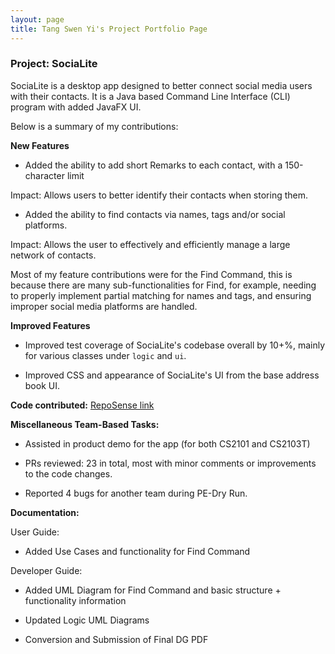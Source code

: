 ```yaml
---
layout: page
title: Tang Swen Yi's Project Portfolio Page
---
```


### Project: SociaLite

SociaLite is a desktop app designed to better connect social media users with their contacts. 
It is a Java based Command Line Interface (CLI) program with added JavaFX UI.

Below is a summary of my contributions:

**New Features**
- Added the ability to add short Remarks to each contact, with a 150-character limit

Impact: Allows users to better identify their contacts when storing them.

- Added the ability to find contacts via names, tags and/or social platforms.
  
Impact: Allows the user to effectively and efficiently manage a large network of contacts.

Most of my feature contributions were for the Find Command, this is because there are many sub-functionalities for Find,
for example, needing to properly implement partial matching for names and tags, and ensuring improper social media 
platforms are handled.


**Improved Features**
- Improved test coverage of SociaLite's codebase overall by 10+%, mainly for various classes under `logic` and `ui`.

- Improved CSS and appearance of SociaLite's UI from the base address book UI.


**Code contributed:** 
[RepoSense link](https://nus-cs2103-ay2122s1.github.io/tp-dashboard/?search=esswhyy&sort=groupTitle&sortWithin=title&timeframe=commit&mergegroup=&groupSelect=groupByRepos&breakdown=true&checkedFileTypes=docs~functional-code~test-code~other&since=2021-09-17&tabOpen=true&tabType=authorship&tabAuthor=EssWhyy&tabRepo=AY2122S1-CS2103T-F11-4%2Ftp%5Bmaster%5D&authorshipIsMergeGroup=false&authorshipFileTypes=docs~functional-code~test-code~other&authorshipIsBinaryFileTypeChecked=false)

**Miscellaneous Team-Based Tasks:**
- Assisted in product demo for the app (for both CS2101 and CS2103T)
  
- PRs reviewed: 23 in total, most with minor comments or improvements to the code changes.
  
- Reported 4 bugs for another team during PE-Dry Run.

**Documentation:**

User Guide:
- Added Use Cases and functionality for Find Command

Developer Guide:
- Added UML Diagram for Find Command and basic structure + functionality information
  
- Updated Logic UML Diagrams

- Conversion and Submission of Final DG PDF

